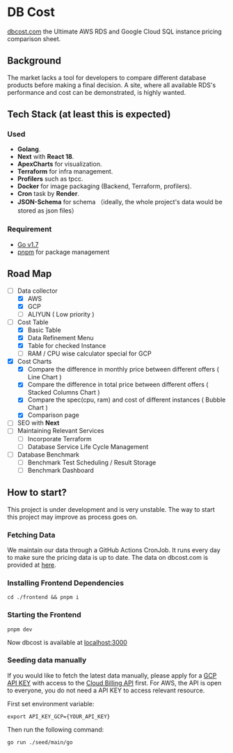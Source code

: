 # DB Cost

[dbcost.com](https://dbcost.com) the Ultimate AWS RDS and Google Cloud SQL instance pricing comparison sheet.

## Background

The market lacks a tool for developers to compare different database products before making a final decision. A site, where all available RDS's performance and cost can be demonstrated, is highly wanted.

## Tech Stack (at least this is expected)

### Used

- **Golang**.
- **Next** with **React 18**.
- **ApexCharts** for visualization.
- **Terraform** for infra management.
- **Profilers** such as tpcc.
- **Docker** for image packaging (Backend, Terraform, profilers).
- **Cron** task by **Render**.
- **JSON-Schema** for schema （ideally, the whole project's data would be stored as json files）

### Requirement

- [Go v1.7](https://go.dev/dl/)
- [pnpm](https://pnpm.io) for package management

## Road Map

- [ ] Data collector
  - [x] AWS
  - [x] GCP
  - [ ] ALIYUN ( Low priority )
- [ ] Cost Table
  - [x] Basic Table
  - [x] Data Refinement Menu
  - [x] Table for checked Instance
  - [ ] RAM / CPU wise calculator special for GCP
- [x] Cost Charts
  - [x] Compare the difference in monthly price between different offers ( Line Chart )
  - [x] Compare the difference in total price between different offers ( Stacked Columns Chart )
  - [x] Compare the spec(cpu, ram) and cost of different instances ( Bubble Chart )
  - [x] Comparison page
- [ ] SEO with **Next**
- [ ] Maintaining Relevant Services
  - [ ] Incorporate Terraform
  - [ ] Database Service Life Cycle Management
- [ ] Database Benchmark
  - [ ] Benchmark Test Scheduling / Result Storage
  - [ ] Benchmark Dashboard

## How to start?

This project is under development and is very unstable. The way to start this project may improve as process goes on.

### Fetching Data

We maintain our data through a GitHub Actions CronJob. It runs every day to make sure the pricing data is up to date. The data on dbcost.com is provided at [here](https://github.com/bytebase/dbcost/blob/main/data/dbInstance.json).

### Installing Frontend Dependencies

```
cd ./frontend && pnpm i
```

### Starting the Frontend

```
pnpm dev
```

Now dbcost is available at [localhost:3000](localhost:3000)

### Seeding data manually

If you would like to fetch the latest data manually, please apply for a [GCP API KEY](https://cloud.google.com/apigee/docs/api-platform/security/api-keys) with access to the [Cloud Billing API](https://cloud.google.com/billing/docs/reference/rest) first. For AWS, the API is open to everyone, you do not need a API KEY to access relevant resource.

First set environment variable:

```
export API_KEY_GCP={YOUR_API_KEY}
```

Then run the following command:

```
go run ./seed/main/go
```
